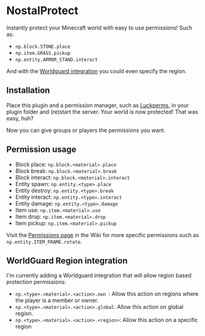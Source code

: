 # NostalProtect

 Instantly protect your Minecraft world with easy to use permissions! Such as:
 
 - `np.block.STONE.place`
 - `np.item.GRASS.pickup`
 - `np.entity.ARMOR_STAND.interact`
 
 And with the [Worldguard integration](https://github.com/romerdev/NostalProtect#worldguard-region-integration) you could even specify the region.


## Installation

Place this plugin and a permission manager, such as [Luckperms](https://luckperms.net), in your plugin folder and (re)start the server. Your world is now protected! That was easy, huh?

Now you can give groups or players the permissions you want.


## Permission usage

- Block place: `np.block.<material>.place`
- Block break: `np.block.<material>.break`
- Block interact: `np.block.<material>.interact`
- Entity spawn: `np.entity.<type>.place`
- Entity destroy: `np.entity.<type>.break`
- Entity interact: `np.entity.<type>.interact`
- Entity damage: `np.entity.<type>.damage`
- Item use: `np.item.<material>.use`
- Item drop: `np.item.<material>.drop`
- Item pickup: `np.item.<material>.pickup`

Visit the [Permissions page](https://github.com/romerdev/NostalProtect/wiki/Permissions) in the Wiki for more specific permissions such as `np.entity.ITEM_FRAME.rotate`.


 ## WorldGuard Region integration
 
 I'm currently adding a Worldguard integration that will allow region based protection permissions:
 
 - `np.<type>.<material>.<action>.own `: Allow this action on regions where the player is a member or owner.
 - `np.<type>.<material>.<action>.global`: Allow this action on global region.
 - `np.<type>.<material>.<action>.<region>`: Allow this action on a specific region
